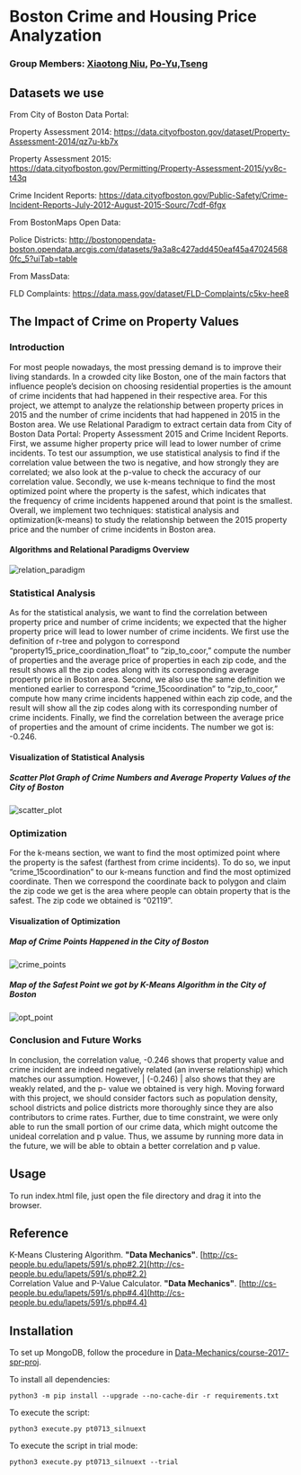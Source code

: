# Boston Crime and Housing Price Analyzation

### Group Members: [Xiaotong Niu](https://github.com/sylvia0801), [Po-Yu,Tseng](https://github.com/cybersoftintern)

## Datasets we use

From City of Boston Data Portal:

Property Assessment 2014: https://data.cityofboston.gov/dataset/Property-Assessment-2014/qz7u-kb7x

Property Assessment 2015: https://data.cityofboston.gov/Permitting/Property-Assessment-2015/yv8c-t43q

Crime Incident Reports: https://data.cityofboston.gov/Public-Safety/Crime-Incident-Reports-July-2012-August-2015-Sourc/7cdf-6fgx


From BostonMaps Open Data: 

Police Districts: http://bostonopendata-boston.opendata.arcgis.com/datasets/9a3a8c427add450eaf45a470245680fc_5?uiTab=table


From MassData:

FLD Complaints: https://data.mass.gov/dataset/FLD-Complaints/c5kv-hee8

## The Impact of Crime on Property Values

### Introduction
For most people nowadays, the most pressing demand is to improve their living standards. In a crowded city like Boston, one of the main factors that influence people’s decision on choosing residential properties is the amount of crime incidents that had happened in their respective area. For this project, we attempt to analyze the relationship between property prices in 2015 and the number of crime incidents that had happened in 2015 in the Boston area.
We use Relational Paradigm to extract certain data from City of Boston Data Portal: Property Assessment 2015 and Crime Incident Reports. First, we assume higher property price will lead to lower number of crime incidents. To test our assumption, we use statistical analysis to find if the correlation value between the two is negative, and how strongly they are correlated; we also look at the p-value to check the accuracy of our correlation value. Secondly, we use k-means technique to find the most optimized point where the property is the safest, which indicates that the frequency of crime incidents happened around that point is the smallest.
Overall, we implement two techniques: statistical analysis and optimization(k-means) to study the relationship between the 2015 property price and the number of crime incidents in Boston area.

#### Algorithms and Relational Paradigms Overview
![relation_paradigm](https://github.com/sylvia0801/course-2017-spr-proj/blob/master/pt0713_silnuext/proj3/images/relation_paradigm.jpeg)

### Statistical Analysis
As for the statistical analysis, we want to find the correlation between property price and number of crime incidents; we expected that the higher property price will lead to lower number of crime incidents. We first use the definition of r-tree and polygon to correspond “property15_price_coordination_float” to “zip_to_coor,” compute the number of properties and the average price of properties in each zip code, and the result shows all the zip codes along with its corresponding average property price in Boston area. 
Second, we also use the same definition we mentioned earlier to correspond “crime_15coordination” to “zip_to_coor,” compute how many crime incidents happened within each zip code, and the result will show all the zip codes along with its corresponding number of crime incidents. Finally, we find the correlation between the average price of properties and the amount of crime incidents. The number we got is: -0.246.

#### Visualization of Statistical Analysis
##### Scatter Plot Graph of Crime Numbers and Average Property Values of the City of Boston
![scatter_plot](https://github.com/sylvia0801/course-2017-spr-proj/blob/master/pt0713_silnuext/proj3/images/scatter_plot.png)


### Optimization
For the k-means section, we want to find the most optimized point where the property is the safest (farthest from crime incidents). To do so, we input “crime_15coordination” to our k-means function and find the most optimized coordinate. Then we correspond the coordinate back to polygon and claim the zip code we get is the area where people can obtain property that is the safest. The zip code we obtained is “02119”.

#### Visualization of Optimization
##### Map of Crime Points Happened in the City of Boston
![crime_points](https://github.com/sylvia0801/course-2017-spr-proj/blob/master/pt0713_silnuext/proj3/images/crime_points.png)
##### Map of the Safest Point we got by K-Means Algorithm in the City of Boston
![opt_point](https://github.com/sylvia0801/course-2017-spr-proj/blob/master/pt0713_silnuext/proj3/images/opt_point.png)

### Conclusion and Future Works
In conclusion, the correlation value, -0.246 shows that property value and crime incident are indeed negatively related (an inverse relationship) which matches our assumption. However, | (-0.246) | also shows that they are weakly related, and the p- value we obtained is very high. Moving forward with this project, we should consider factors such as population density, school districts and police districts more thoroughly since they are also contributors to crime rates. Further, due to time constraint, we were only able to run the small portion of our crime data, which might outcome the unideal correlation and p value. Thus, we assume by running more data in the future, we will be able to obtain a better correlation and p value.

## Usage
To run index.html file, just open the file directory and drag it into the browser.

## Reference
K-Means Clustering Algorithm. **"Data Mechanics"**. [http://cs-people.bu.edu/lapets/591/s.php#2.2](http://cs-people.bu.edu/lapets/591/s.php#2.2)<br>
Correlation Value and P-Value Calculator. **"Data Mechanics"**. [http://cs-people.bu.edu/lapets/591/s.php#4.4](http://cs-people.bu.edu/lapets/591/s.php#4.4)<br>

## Installation
To set up MongoDB, follow the procedure in [Data-Mechanics/course-2017-spr-proj](https://github.com/Data-Mechanics/course-2017-spr-proj).

To install all dependencies:
```
python3 -m pip install --upgrade --no-cache-dir -r requirements.txt
```
To execute the script:
```
python3 execute.py pt0713_silnuext
```
To execute the script in trial mode:
```
python3 execute.py pt0713_silnuext --trial
```



